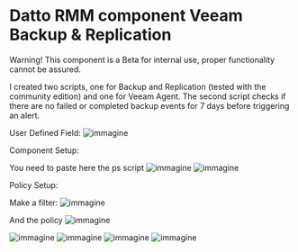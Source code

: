 # Datto RMM component Veeam Backup & Replication

Warning!
This component is a Beta for internal use, proper functionality cannot be assured.

I created two scripts, one for Backup and Replication (tested with the community edition) and one for Veeam Agent. The second script checks if there are no failed or completed backup events for 7 days before triggering an alert.

User Defined Field:
![immagine](https://github.com/user-attachments/assets/c9a054bb-a284-4bf3-85d2-987bdaf9aded)


Component Setup:

You need to paste here the ps script
![immagine](https://github.com/user-attachments/assets/b0044e6a-73eb-4999-a743-0e206d3c4f2e)
![immagine](https://github.com/user-attachments/assets/eb6d892e-e1cb-4636-a340-995915f79f34)

Policy Setup:

Make a filter:
![immagine](https://github.com/user-attachments/assets/1ffd6a62-ff92-497b-afd6-162bf66f4c9a)


And the policy
![immagine](https://github.com/user-attachments/assets/09656e17-3b63-43bb-b83e-c1adf9cd93a9)


![immagine](https://github.com/user-attachments/assets/8a61aaff-0aa8-4bfc-a3df-305a66aab79d)
![immagine](https://github.com/user-attachments/assets/46a46fed-01f1-4b76-a615-82b87e68c9a4)
![immagine](https://github.com/user-attachments/assets/7aebee9e-7b09-4b72-9838-a67fc2b46668)
![immagine](https://github.com/user-attachments/assets/dc729b17-110b-4543-bdf9-fc694e901c2f)
